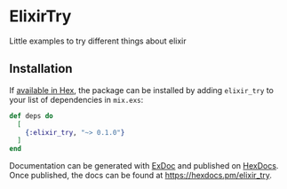 # ElixirTry

Little examples to try different things about elixir

## Installation

If [available in Hex](https://hex.pm/docs/publish), the package can be installed
by adding `elixir_try` to your list of dependencies in `mix.exs`:

```elixir
def deps do
  [
    {:elixir_try, "~> 0.1.0"}
  ]
end
```

Documentation can be generated with [ExDoc](https://github.com/elixir-lang/ex_doc)
and published on [HexDocs](https://hexdocs.pm). Once published, the docs can
be found at <https://hexdocs.pm/elixir_try>.

